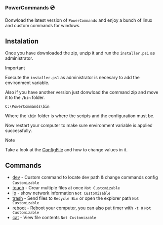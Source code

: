 ### PowerCommands 💿
Donwload the latest version of `PowerCommands` and enjoy a bunch of linux and custom commands for windows.

## Instalation
Once you have downloaded the zip, unzip it and run the `installer.ps1` as administrator.

> [!IMPORTANT]
> Execute the `installer.ps1` as administrator is necesary to add the environment variable.
>
> Also if you have another version just donwload the command zip and move it to the `/bin` folder.

```
C:\PowerCommands\bin
```

Where the `\bin` folder is where the scripts and the configuration must be.

Now restart your computer to make sure environment variable is applied successfully.

> [!NOTE]
> Take a look at the [ConfigFile](https://github.com/d4nilpzz/PowerCommands/blob/main/bin/README.md) and how to change values in it.

## Commands
 - [dev]() - Custom command to locate dev path & change commands config `Customizable`
 - [touch]() - Crear multiple files at once `Not Customizable`
 - [ip]() - show network information `Not Customizable`
 - [trash]() - Send files to `Recycle Bin` or open the explorer path `Not Customizable`
 - [reboot]() - Reboot your computer, you can also put timer with `-t 0` `Not Customizable`
 - [cat]() - View file contents `Not Customizable`
